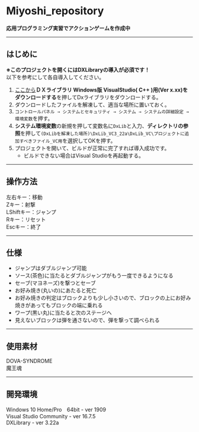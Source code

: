 # Miyoshi_repository

**応用プログラミング実習でアクションゲームを作成中**

---
## はじめに
**※このプロジェクトを開くにはDXLibraryの導入が必須です！**  
以下を参考にして各自導入してください。

1. [ここから](https://dxlib.xsrv.jp/dxdload.html)**ＤＸライブラリ Windows版 VisualStudio( C++ )用(Ver x.xx)をダウンロードする**を押してDxライブラリをダウンロードする。
1. ダウンロードしたファイルを解凍して、適当な場所に置いておく。
1. `コントロールパネル → システムとセキュリティ → システム → システムの詳細設定 → 環境変数`を押す。
1. **システム環境変数**の新規を押して変数名に`DxLib`と入力、**ディレクトリの参照**を押して`(DxLibを解凍した場所)\DxLib_VC3_22a\DxLib_VC\プロジェクトに追加すべきファイル_VC用`を選択してOKを押す。
1. プロジェクトを開いて、ビルドが正常に完了すれば導入成功です。
   * ビルドできない場合はVisual Studioを再起動する。

---
## 操作方法
左右キー：移動  
Zキー：射撃  
LShiftキー：ジャンプ  
Rキー：リセット  
Escキー：終了

---
## 仕様
* ジャンプはダブルジャンプ可能  
* ソース(茶色)に当たるとダブルジャンプがもう一度できるようになる  
* セーブ(マヨネーズ)を撃つとセーブ  
* お好み焼き(丸いの)にあたると死亡  
* お好み焼きの判定はブロックよりも少し小さいので、ブロックの上にお好み焼きがあってもブロックの端に乗れる  
* ワープ(黒い丸)に当たると次のステージへ  
* 見えないブロックは弾を通さないので、弾を撃って調べられる

---
## 使用素材
DOVA-SYNDROME  
魔王魂

---
## 開発環境
Windows 10 Home/Pro　64bit - ver 1909  
Visual Studio Community - ver 16.7.5  
DXLibrary - ver 3.22a